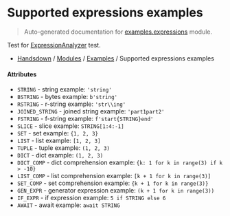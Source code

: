 # Supported expressions examples

> Auto-generated documentation for [examples.expressions](https://github.com/vemel/handsdown/blob/main/examples/expressions.py) module.

Test for [ExpressionAnalyzer](../handsdown/ast_parser/analyzers/expression_analyzer.md#expressionanalyzer) test.

- [Handsdown](../README.md#-handsdown---python-documentation-generator) / [Modules](../MODULES.md#modules) / [Examples](index.md#examples) / Supported expressions examples

#### Attributes

- `STRING` - string example: `'string'`
- `BSTRING` - bytes example: `b'string'`
- `RSTRING` - r-string example: `'str\\ing'`
- `JOINED_STRING` - joined string example: `'part1part2'`
- `FSTRING` - f-string example: `f'start{STRING}end'`
- `SLICE` - slice example: `STRING[1:4:-1]`
- `SET` - set example: `{1, 2, 3}`
- `LIST` - list example: `[1, 2, 3]`
- `TUPLE` - tuple example: `(1, 2, 3)`
- `DICT` - dict example: `(1, 2, 3)`
- `DICT_COMP` - dict comprehension example: `{k: 1 for k in range(3) if k > -10}`
- `LIST_COMP` - list comprehension example: `[k + 1 for k in range(3)]`
- `SET_COMP` - set comprehension example: `{k + 1 for k in range(3)}`
- `GEN_EXPR` - generator expression example: `(k + 1 for k in range(3))`
- `IF_EXPR` - if expression example: `5 if STRING else 6`
- `AWAIT` - await example: `await STRING`
